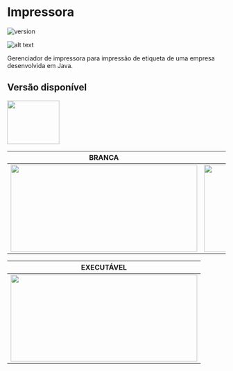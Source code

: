 # Impressora

![version](https://img.shields.io/badge/version-1.0.0-blue.svg)

![alt text](https://uploaddeimagens.com.br/images/001/967/516/original/1.png "tela")

Gerenciador de impressora para impressão de etiqueta de uma empresa desenvolvida em Java.

## Versão disponível

[<img src="https://portal.ifpe.edu.br/campus/palmares/noticias/divulgado-resultado-do-curso-de-extensao-em-java/javalogo.png/@@images/69c46ffa-cc8a-402e-89b3-c8ac41c96431.png" width="120" height="100" />](https://portal.ifpe.edu.br/campus/palmares/noticias/divulgado-resultado-do-curso-de-extensao-em-java/javalogo.png/@@images/69c46ffa-cc8a-402e-89b3-c8ac41c96431.png)

| BRANCA | VERMELHA |
| --- | --- |
| <img src="https://uploaddeimagens.com.br/images/001/967/517/original/2.png" width="430" height="200" />  | <img src="https://uploaddeimagens.com.br/images/001/967/518/original/3.png" width="430" height="200" />

| EXECUTÁVEL |
| --- |
| <img src="https://uploaddeimagens.com.br/images/001/967/519/original/4.png" width="430" height="200" />
